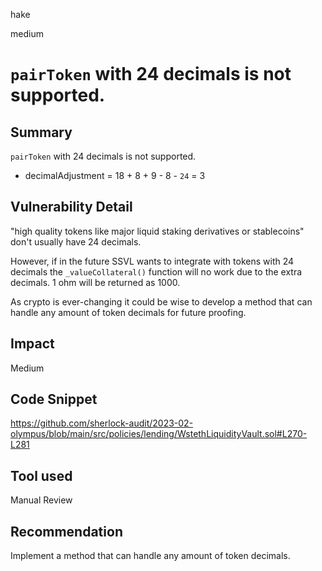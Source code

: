 hake

medium

# `pairToken` with 24 decimals is not supported.

## Summary
`pairToken` with 24 decimals is not supported.
- decimalAdjustment = 18 + 8 + 9 - 8 - `24` = 3

## Vulnerability Detail

"high quality tokens like major liquid staking derivatives or stablecoins" don't usually have 24 decimals.

However, if in the future SSVL wants to integrate with tokens with 24 decimals the `_valueCollateral()` function will no work due to the extra decimals.
1 ohm will be returned as 1000.

As crypto is ever-changing it could be wise to develop a method that can handle any amount of token decimals for future proofing.

## Impact
Medium
## Code Snippet
https://github.com/sherlock-audit/2023-02-olympus/blob/main/src/policies/lending/WstethLiquidityVault.sol#L270-L281

## Tool used

Manual Review

## Recommendation
Implement a method that can handle any amount of token decimals.
